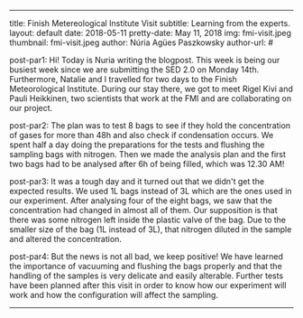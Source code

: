 
---
title: Finish Metereological Institute Visit
subtitle: Learning from the experts.
layout: default
date: 2018-05-11
pretty-date: May 11, 2018
img: fmi-visit.jpeg
thumbnail: fmi-visit.jpeg
author: Núria Agües Paszkowsky
author-url: #

post-par1: Hi! Today is Nuria writing the blogpost. This week is being our busiest week since we are submitting the SED 2.0 on Monday 14th. Furthermore, Natalie and I travelled for two days to the Finish Meteorological Institute. During our stay there, we got to meet Rigel Kivi and Pauli Heikkinen, two scientists that work at the FMI and are collaborating on our project.

post-par2: The plan was to test 8 bags to see if they hold the concentration of gases for more than 48h and also check if condensation occurs. We spent half a day doing the preparations for the tests and flushing the sampling bags with nitrogen. Then we made the analysis plan and the first two bags had to be analysed after 6h of being filled, which was 12.30 AM! 

post-par3: It was a tough day and it turned out that we didn't get the expected results. We used 1L bags instead of 3L which are the ones used in our experiment. After analysing four of the eight bags, we saw that the concentration had changed in almost all of them. Our supposition is that there was some nitrogen left inside the plastic valve of the bag. Due to the smaller size of the bag (1L instead of 3L), that nitrogen diluted in the sample and altered the concentration. 

post-par4: But the news is not all bad, we keep positive! We have learned the importance of vacuuming and flushing the bags properly and that the handling of the samples is very delicate and easily alterable. Further tests have been planned after this visit in order to know how our experiment will work and how the configuration will affect the sampling. 

---
